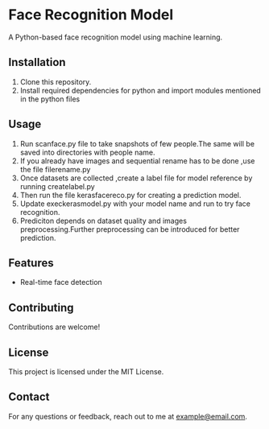 # Face Recognition Model

A Python-based face recognition model using machine learning.

## Installation

1. Clone this repository.
2. Install required dependencies for python and import modules mentioned in the python files

## Usage

1. Run scanface.py file to take snapshots of few people.The same will be saved into directories with people name.
2. If you already have images and sequential rename has to be done ,use the file filerename.py
3. Once datasets are collected ,create a label file for model reference by running createlabel.py
4. Then run the file kerasfacereco.py for creating a prediction model.
5. Update execkerasmodel.py with your model name and run to try face recognition.
6. Prediciton depends on dataset quality and images preprocessing.Further preprocessing can be introduced for better prediction.

## Features

- Real-time face detection

## Contributing

Contributions are welcome!

## License

This project is licensed under the MIT License.

## Contact

For any questions or feedback, reach out to me at example@email.com.

